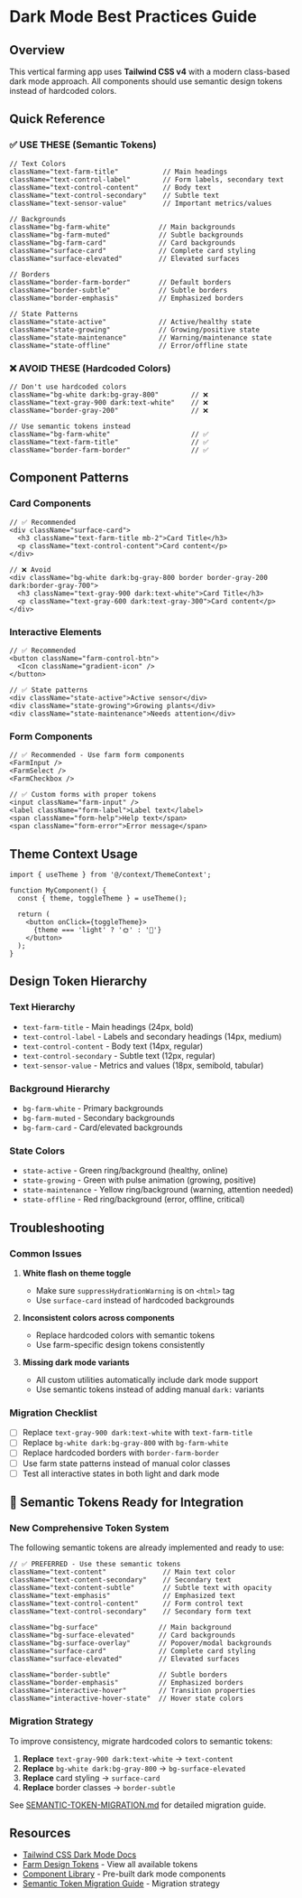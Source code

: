 # Dark Mode Best Practices Guide

## Overview

This vertical farming app uses **Tailwind CSS v4** with a modern class-based dark mode approach. All components should use semantic design tokens instead of hardcoded colors.

## Quick Reference

### ✅ **USE THESE (Semantic Tokens)**

```tsx
// Text Colors
className="text-farm-title"           // Main headings
className="text-control-label"        // Form labels, secondary text
className="text-control-content"      // Body text
className="text-control-secondary"    // Subtle text
className="text-sensor-value"         // Important metrics/values

// Backgrounds
className="bg-farm-white"            // Main backgrounds
className="bg-farm-muted"            // Subtle backgrounds
className="bg-farm-card"             // Card backgrounds
className="surface-card"             // Complete card styling
className="surface-elevated"         // Elevated surfaces

// Borders
className="border-farm-border"       // Default borders
className="border-subtle"            // Subtle borders
className="border-emphasis"          // Emphasized borders

// State Patterns
className="state-active"             // Active/healthy state
className="state-growing"            // Growing/positive state  
className="state-maintenance"        // Warning/maintenance state
className="state-offline"            // Error/offline state
```

### ❌ **AVOID THESE (Hardcoded Colors)**

```tsx
// Don't use hardcoded colors
className="bg-white dark:bg-gray-800"        // ❌
className="text-gray-900 dark:text-white"    // ❌ 
className="border-gray-200"                  // ❌

// Use semantic tokens instead
className="bg-farm-white"                    // ✅
className="text-farm-title"                  // ✅
className="border-farm-border"               // ✅
```

## Component Patterns

### Card Components
```tsx
// ✅ Recommended
<div className="surface-card">
  <h3 className="text-farm-title mb-2">Card Title</h3>
  <p className="text-control-content">Card content</p>
</div>

// ❌ Avoid
<div className="bg-white dark:bg-gray-800 border border-gray-200 dark:border-gray-700">
  <h3 className="text-gray-900 dark:text-white">Card Title</h3>
  <p className="text-gray-600 dark:text-gray-300">Card content</p>
</div>
```

### Interactive Elements
```tsx
// ✅ Recommended
<button className="farm-control-btn">
  <Icon className="gradient-icon" />
</button>

// ✅ State patterns
<div className="state-active">Active sensor</div>
<div className="state-growing">Growing plants</div>
<div className="state-maintenance">Needs attention</div>
```

### Form Components
```tsx
// ✅ Recommended - Use farm form components
<FarmInput />
<FarmSelect />
<FarmCheckbox />

// ✅ Custom forms with proper tokens
<input className="farm-input" />
<label className="form-label">Label text</label>
<span className="form-help">Help text</span>
<span className="form-error">Error message</span>
```

## Theme Context Usage

```tsx
import { useTheme } from '@/context/ThemeContext';

function MyComponent() {
  const { theme, toggleTheme } = useTheme();
  
  return (
    <button onClick={toggleTheme}>
      {theme === 'light' ? '🌞' : '🌙'}
    </button>
  );
}
```

## Design Token Hierarchy

### Text Hierarchy
- `text-farm-title` - Main headings (24px, bold)
- `text-control-label` - Labels and secondary headings (14px, medium)
- `text-control-content` - Body text (14px, regular)
- `text-control-secondary` - Subtle text (12px, regular)
- `text-sensor-value` - Metrics and values (18px, semibold, tabular)

### Background Hierarchy
- `bg-farm-white` - Primary backgrounds
- `bg-farm-muted` - Secondary backgrounds  
- `bg-farm-card` - Card/elevated backgrounds

### State Colors
- `state-active` - Green ring/background (healthy, online)
- `state-growing` - Green with pulse animation (growing, positive)
- `state-maintenance` - Yellow ring/background (warning, attention needed)
- `state-offline` - Red ring/background (error, offline, critical)

## Troubleshooting

### Common Issues

1. **White flash on theme toggle**
   - Make sure `suppressHydrationWarning` is on `<html>` tag
   - Use `surface-card` instead of hardcoded backgrounds

2. **Inconsistent colors across components**
   - Replace hardcoded colors with semantic tokens
   - Use farm-specific design tokens consistently

3. **Missing dark mode variants**
   - All custom utilities automatically include dark mode support
   - Use semantic tokens instead of adding manual `dark:` variants

### Migration Checklist

- [ ] Replace `text-gray-900 dark:text-white` with `text-farm-title`
- [ ] Replace `bg-white dark:bg-gray-800` with `bg-farm-white` 
- [ ] Replace hardcoded borders with `border-farm-border`
- [ ] Use farm state patterns instead of manual color classes
- [ ] Test all interactive states in both light and dark mode

## 🎯 **Semantic Tokens Ready for Integration**

### **New Comprehensive Token System**
The following semantic tokens are already implemented and ready to use:

```tsx
// ✅ PREFERRED - Use these semantic tokens
className="text-content"              // Main text color
className="text-content-secondary"    // Secondary text  
className="text-content-subtle"       // Subtle text with opacity
className="text-emphasis"             // Emphasized text
className="text-control-content"      // Form control text
className="text-control-secondary"    // Secondary form text

className="bg-surface"               // Main background
className="bg-surface-elevated"      // Card backgrounds
className="bg-surface-overlay"       // Popover/modal backgrounds  
className="surface-card"             // Complete card styling
className="surface-elevated"         // Elevated surfaces

className="border-subtle"            // Subtle borders
className="border-emphasis"          // Emphasized borders
className="interactive-hover"        // Transition properties
className="interactive-hover-state"  // Hover state colors
```

### **Migration Strategy**
To improve consistency, migrate hardcoded colors to semantic tokens:

1. **Replace** `text-gray-900 dark:text-white` → `text-content`
2. **Replace** `bg-white dark:bg-gray-800` → `bg-surface-elevated`
3. **Replace** card styling → `surface-card`
4. **Replace** border classes → `border-subtle`

See [SEMANTIC-TOKEN-MIGRATION.md](./SEMANTIC-TOKEN-MIGRATION.md) for detailed migration guide.

## Resources

- [Tailwind CSS Dark Mode Docs](https://tailwindcss.com/docs/dark-mode)
- [Farm Design Tokens](./src/app/globals.css) - View all available tokens
- [Component Library](./src/components/ui/) - Pre-built dark mode components
- [Semantic Token Migration Guide](./SEMANTIC-TOKEN-MIGRATION.md) - Migration strategy 
